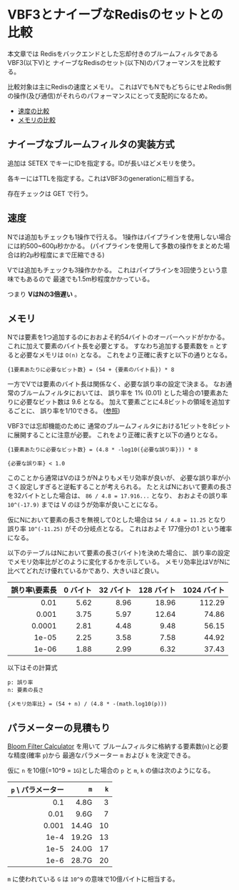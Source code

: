 # VBF3とナイーブなRedisのセットとの比較

本文章では
Redisをバックエンドとした忘却付きのブルームフィルタであるVBF3(以下V)と
ナイーブなRedisのセット(以下N)のパフォーマンスを比較する。

比較対象は主にRedisの速度とメモリ。
これはVでもNでもどちらにせよRedis側の操作(及び通信)がそれらのパフォーマンスにとって支配的になるため。

*   [速度の比較](#速度)
*   [メモリの比較](#メモリ)

## ナイーブなブルームフィルタの実装方式

追加は SETEX でキーにIDを指定する。IDが長いほどメモリを使う。

各キーにはTTLを指定する。これはVBF3のgenerationに相当する。

存在チェックは GET で行う。

## 速度

Nでは追加もチェックも1操作で行える。
1操作はパイプラインを使用しない場合には約500~600μ秒かかる。
(パイプラインを使用して多数の操作をまとめた場合は約2μ秒程度にまで圧縮できる)

Vでは追加もチェックも3操作かかる。
これはパイプラインを3回使うという意味でもあるので
最速でも1.5m秒程度かかっている。

つまり **VはNの3倍遅い** 。

## メモリ

Nでは要素を1つ追加するのにおおよそ約54バイトのオーバーヘッドがかかる。
これに加えて要素のバイト長を必要とする。
すなわち追加する要素数を `n` とすると必要なメモリは `O(n)` となる。
これをより正確に表すと以下の通りとなる。

```
{1要素あたりに必要なビット数} = (54 + {要素のバイト長}) * 8
```

一方でVでは要素のバイト長は関係なく、必要な誤り率の設定で決まる。
なお通常のブルームフィルタにおいては、
誤り率を 1% (0.01) とした場合の1要素あたりに必要なビット数は 9.6 となる。
加えて要素ごとに4.8ビットの領域を追加するごとに、
誤り率を1/10できる。
([参照](https://ja.wikipedia.org/wiki/%E3%83%96%E3%83%AB%E3%83%BC%E3%83%A0%E3%83%95%E3%82%A3%E3%83%AB%E3%82%BF#%E7%A9%BA%E9%96%93%E7%9A%84/%E6%99%82%E9%96%93%E7%9A%84%E3%81%AA%E5%84%AA%E4%BD%8D%E6%80%A7))

VBF3では忘却機能のために
通常のブルームフィルタにおける1ビットを8ビットに展開することに注意が必要。
これをより正確に表すと以下の通りとなる。

```
{1要素あたりに必要なビット数} = (4.8 * -log10({必要な誤り率})) * 8

{必要な誤り率} < 1.0
```

このことから通常はVのほうがNよりもメモリ効率が良いが、
必要な誤り率が小さく設定しすぎると逆転することが考えられる。
たとえばNにおいて要素の長さを32バイトとした場合は、
`86 / 4.8 = 17.916...` となり、
おおよその誤り率 `10^(-17.9)` までは V のほうが効率が良いことになる。

仮にNにおいて要素の長さを無視して0とした場合は
`54 / 4.8 = 11.25` となり
誤り率 `10^(-11.25)` がその分岐点となる。
これはおよそ 177億分の1 という確率になる。

以下のテーブルはNにおいて要素の長さ(バイト)を決めた場合に、
誤り率の設定でメモリ効率比がどのように変化するかを示している。
メモリ効率比はVがNに比べてどれだけ優れているかであり、大きいほど良い。

誤り率\要素長 | 0 バイト | 32 バイト | 128 バイト | 1024 バイト
---:|---:|---:|---:|---:
0.01 | 5.62 | 8.96 | 18.96 | 112.29
0.001 | 3.75 | 5.97 | 12.64 | 74.86
0.0001 | 2.81 | 4.48 | 9.48 | 56.15
1e-05 | 2.25 | 3.58 | 7.58 | 44.92
1e-06 | 1.88 | 2.99 | 6.32 | 37.43

以下はその計算式

```
p: 誤り率
n: 要素の長さ

{メモリ効率比} = (54 + n) / (4.8 * -(math.log10(p)))
```

## パラメーターの見積もり

[Bloom Filter Calculator](https://hur.st/bloomfilter/) を用いて
ブルームフィルタに格納する要素数(`n`)と必要な精度(確率 `p`)から
最適なパラメーター `m` および `k` を決定できる。

仮に `n` を10億(=10^9 = `1G`)とした場合の `p` と `m`, `k` の値は次のようになる。

`p` \ パラメーター | `m` | `k`
------------------:|----:|----:
0.1   |  4.8G |  3
0.01  |  9.6G |  7
0.001 | 14.4G | 10
1e-4  | 19.2G | 13
1e-5  | 24.0G | 17
1e-6  | 28.7G | 20

`m` に使われている `G` は `10^9` の意味で10億バイトに相当する。
